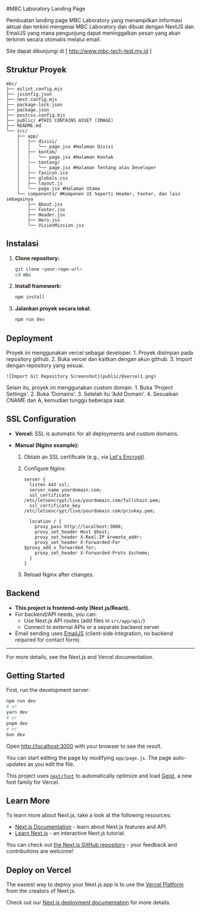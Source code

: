 #MBC Laboratory Landing Page

Pembuatan landing page MBC Laboratory yang menampilkan informasi aktual dan terkini mengenai MBC Laboratory dan dibuat dengan NextJS dan EmailJS yang mana pengunjung dapat meninggalkan pesan yang akan terkirim secara otomatis melalui email.

Site dapat dikunjungi di [ http://www.mbc-tech-test.my.id ]

## Struktur Proyek

```
mbc/
├── eslint.config.mjs
├── jsconfig.json
├── next.config.mjs
├── package-lock.json
├── package.json
├── postcss.config.mjs
├── public/ #THIS CONTAINS ASSET (IMAGE)
├── README.md
└── src/
    ├── app/
    │   ├── divisi/
    │   │   └── page.jsx #Halaman Divisi
    │   ├── kontak/
    │   │   └── page.jsx #Halaman Kontak
    │   |── tentang/
    │   |   └── page.jsx #Halaman Tentang atau Developer
    │   ├── favicon.ico
    │   ├── globals.css
    │   ├── layout.js
    │   └── page.jsx #Halaman Utama
    └── components/ #Komponen UI Seperti Header, Footer, dan lain sebagainya
        ├── About.jsx
        ├── Footer.jsx
        ├── Header.jsx
        ├── Hero.jsx
        └── VisionMission.jsx
```


## Instalasi

1. **Clone repository:**
   ```bash
   git clone <your-repo-url>
   cd mbc
   ```
2. **Install framework:**
   ```bash
   npm install
   ```
3. **Jalankan proyek secara lokal:**
   ```bash
   npm run dev
   ```

## Deployment

Proyek ini menggunakan vercel sebagai developer.
    1. Proyek disimpan pada repository github.
    2. Buka vercel dan kaitkan dengan akun github.
    3. Import dengan repository yang sesuai.
    
    ![Import Git Repository Screenshot](public/@vercel1.png)

Selain itu, proyek ini menggunakan custom domain.
    1. Buka 'Project Settings'.
    2. Buka 'Domains'.
    3. Setelah itu 'Add Domain'.
    4. Sesuaikan CNAME dan A, kemudian tunggu beberapa saat.

## SSL Configuration
- **Vercel:** SSL is automatic for all deployments and custom domains.
- **Manual (Nginx example):**

  1. Obtain an SSL certificate (e.g., via [Let's Encrypt](https://letsencrypt.org/)).
  2. Configure Nginx:

     ```nginx
     server {
       listen 443 ssl;
       server_name yourdomain.com;
       ssl_certificate /etc/letsencrypt/live/yourdomain.com/fullchain.pem;
       ssl_certificate_key /etc/letsencrypt/live/yourdomain.com/privkey.pem;

       location / {
         proxy_pass http://localhost:3000;
         proxy_set_header Host $host;
         proxy_set_header X-Real-IP $remote_addr;
         proxy_set_header X-Forwarded-For $proxy_add_x_forwarded_for;
         proxy_set_header X-Forwarded-Proto $scheme;
       }
     }
     ```

  3. Reload Nginx after changes.

## Backend

- **This project is frontend-only (Next.js/React).**
- For backend/API needs, you can:
  - Use Next.js API routes (add files in `src/app/api/`)
  - Connect to external APIs or a separate backend server
- Email sending uses [EmailJS](https://www.emailjs.com/) (client-side integration, no backend required for contact form).

---

For more details, see the Next.js and Vercel documentation.

## Getting Started

First, run the development server:

```bash
npm run dev
# or
yarn dev
# or
pnpm dev
# or
bun dev
```

Open [http://localhost:3000](http://localhost:3000) with your browser to see the result.

You can start editing the page by modifying `app/page.js`. The page auto-updates as you edit the file.

This project uses [`next/font`](https://nextjs.org/docs/app/building-your-application/optimizing/fonts) to automatically optimize and load [Geist](https://vercel.com/font), a new font family for Vercel.

## Learn More

To learn more about Next.js, take a look at the following resources:

- [Next.js Documentation](https://nextjs.org/docs) - learn about Next.js features and API.
- [Learn Next.js](https://nextjs.org/learn) - an interactive Next.js tutorial.

You can check out [the Next.js GitHub repository](https://github.com/vercel/next.js) - your feedback and contributions are welcome!

## Deploy on Vercel

The easiest way to deploy your Next.js app is to use the [Vercel Platform](https://vercel.com/new?utm_medium=default-template&filter=next.js&utm_source=create-next-app&utm_campaign=create-next-app-readme) from the creators of Next.js.

Check out our [Next.js deployment documentation](https://nextjs.org/docs/app/building-your-application/deploying) for more details.
